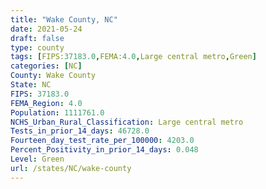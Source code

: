 ```yaml
---
title: "Wake County, NC"
date: 2021-05-24
draft: false
type: county
tags: [FIPS:37183.0,FEMA:4.0,Large central metro,Green]
categories: [NC]
County: Wake County
State: NC
FIPS: 37183.0
FEMA_Region: 4.0
Population: 1111761.0
NCHS_Urban_Rural_Classification: Large central metro
Tests_in_prior_14_days: 46728.0
Fourteen_day_test_rate_per_100000: 4203.0
Percent_Positivity_in_prior_14_days: 0.048
Level: Green
url: /states/NC/wake-county
---
```



